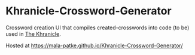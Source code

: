 # Khranicle-Crossword-Generator

Crossword creation UI that compiles created-crosswords into code (to be) used in [The Khranicle](https://khranicle.com/).

Hosted at https://mala-patke.github.io/Khranicle-Crossword-Generator/
